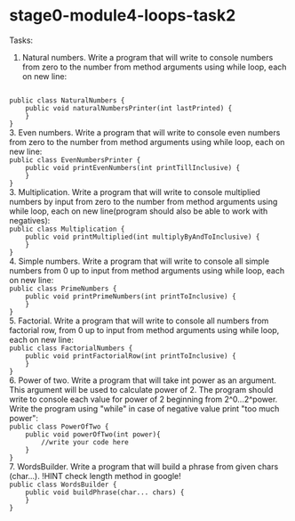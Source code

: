 # stage0-module4-loops-task2
Tasks:

1. Natural numbers.
Write a program that will write to console numbers from zero to the number from method arguments using while loop, each on new line:
<code>
public class NaturalNumbers {
    public void naturalNumbersPrinter(int lastPrinted) {
    }
}
</code>
3. Even numbers.
Write a program that will write to console even numbers from zero to the number from method arguments using while loop, each on new line:
<code>
public class EvenNumbersPrinter {
    public void printEvenNumbers(int printTillInclusive) {
    }
}
</code>
3. Multiplication.
Write a program that will write to console multiplied numbers by input from zero to the number from method arguments using while loop, each on new line(program should also be able to work with negatives):
<code>
public class Multiplication {
    public void printMultiplied(int multiplyByAndToInclusive) {
    }
}
</code>
4. Simple numbers.
Write a program that will write to console all simple numbers from 0 up to input from method arguments using while loop, each on new line:
<code>
public class PrimeNumbers {
    public void printPrimeNumbers(int printToInclusive) {
    }
}
</code>
5. Factorial.
Write a program that will write to console all numbers from factorial row, from 0 up to input from method arguments using while loop, each on new line:
<code>
public class FactorialNumbers {
    public void printFactorialRow(int printToInclusive) {
    }
}
</code>
6. Power of two.
Write a program that will take int power as an argument. This argument will be used to calculate power of 2. The program should write to console each value for power of 2 beginning from 2^0...2^power. Write the program using "while" in case of negative value print "too much power":
<code>
public class PowerOfTwo {
    public void powerOfTwo(int power){
        //write your code here
    }
}
</code>
7. WordsBuilder.
Write a program that will build a phrase from given chars (char...). !HINT check length method in google!
<code>
public class WordsBuilder {
    public void buildPhrase(char... chars) { 
    }
}
</code>
